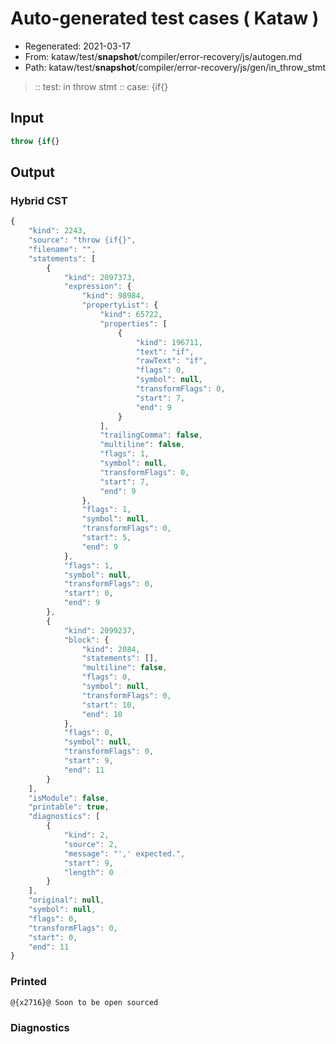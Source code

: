 # Auto-generated test cases ( Kataw )
- Regenerated: 2021-03-17
- From: kataw/test/__snapshot__/compiler/error-recovery/js/autogen.md
- Path: kataw/test/__snapshot__/compiler/error-recovery/js/gen/in_throw_stmt
> :: test: in throw stmt
> :: case: {if{}
## Input

`````js
throw {if{}
`````

## Output

### Hybrid CST

```javascript
{
    "kind": 2243,
    "source": "throw {if{}",
    "filename": "",
    "statements": [
        {
            "kind": 2097373,
            "expression": {
                "kind": 98984,
                "propertyList": {
                    "kind": 65722,
                    "properties": [
                        {
                            "kind": 196711,
                            "text": "if",
                            "rawText": "if",
                            "flags": 0,
                            "symbol": null,
                            "transformFlags": 0,
                            "start": 7,
                            "end": 9
                        }
                    ],
                    "trailingComma": false,
                    "multiline": false,
                    "flags": 1,
                    "symbol": null,
                    "transformFlags": 0,
                    "start": 7,
                    "end": 9
                },
                "flags": 1,
                "symbol": null,
                "transformFlags": 0,
                "start": 5,
                "end": 9
            },
            "flags": 1,
            "symbol": null,
            "transformFlags": 0,
            "start": 0,
            "end": 9
        },
        {
            "kind": 2099237,
            "block": {
                "kind": 2084,
                "statements": [],
                "multiline": false,
                "flags": 0,
                "symbol": null,
                "transformFlags": 0,
                "start": 10,
                "end": 10
            },
            "flags": 0,
            "symbol": null,
            "transformFlags": 0,
            "start": 9,
            "end": 11
        }
    ],
    "isModule": false,
    "printable": true,
    "diagnostics": [
        {
            "kind": 2,
            "source": 2,
            "message": "',' expected.",
            "start": 9,
            "length": 0
        }
    ],
    "original": null,
    "symbol": null,
    "flags": 0,
    "transformFlags": 0,
    "start": 0,
    "end": 11
}
```

### Printed

```javascript
@{x2716}@ Soon to be open sourced
```

### Diagnostics

```javascript

```

